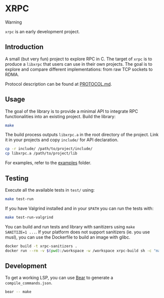 # XRPC

> [!WARNING]
> `xrpc` is an early development project.

## Introduction
A small (but very fun) project to explore RPC in C.
The target of `xrpc` is to produce a `libxrpc` that users can use in their own projects.
The goal is to explore and compare different implementations: from raw TCP sockets to RDMA.

Protocol description can be found at [PROTOCOL.md](./PROTOCOL.md).

## Usage

The goal of the library is to provide a minimal API to integrate RPC functionalities into an existing project.
Build the library:

```sh
make
```

The build process outputs `libxrpc.a` in the root directory of the project. 
Link it in your projects and copy `include/` for API declaration.

```sh
cp -r include/ /path/to/project/include/
cp libxrpc.a /path/to/project/lib
```

For examples, refer to the [examples](./examples/) folder.


## Testing
Execute all the available tests in `test/` using:

```sh
make test-run
```

If you have Valgrind installed and in your `$PATH` you can run the tests with:
```sh
make test-run-valgrind
```

You can build and run tests and library with sanitizers using `make SANITIZE=1 ...`.
If your platform does not support sanitizers (ie. you use musl), you can use the 
Dockerfile to build an image with glibc.

```sh
docker build -t xrpc-sanitizers .
docker run --rm -v $(pwd):/workspace -w /workspace xrpc-build sh -c "make SANITIZE=1 clean test-run && make clean test-run-valgrind"
```

## Development
To get a working LSP, you can use [Bear](https://github.com/rizsotto/Bear) to generate a `compile_commands.json`.

```sh
bear -- make
```
